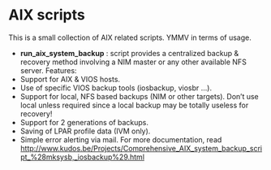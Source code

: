 # AIX scripts

This is a small collection of AIX related scripts. YMMV in terms of usage.

* **run_aix_system_backup** : script provides a centralized backup & recovery method involving a NIM master or any other available NFS server. Features:
 * Support for AIX & VIOS hosts.
 * Use of specific VIOS backup tools (iosbackup, viosbr …).
 * Support for local, NFS based backups (NIM or other targets). Don’t use local unless required since a local backup may be totally useless for recovery!
 * Support for 2 generations of backups.
 * Saving of LPAR profile data (IVM only).
 * Simple error alerting via mail.
For more documentation, read http://www.kudos.be/Projects/Comprehensive_AIX_system_backup_script_%28mksysb,_iosbackup%29.html


